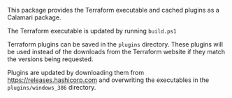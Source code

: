This package provides the Terraform executable and cached plugins as a Calamari package.

The Terraform executable is updated by running `build.ps1`

Terraform plugins can be saved in the `plugins` directory. These plugins will be used instead of the downloads from the Terraform 
website if they match the versions being requested.

Plugins are updated by downloading them from https://releases.hashicorp.com and overwriting the executables in the `plugins/windows_386` directory. 